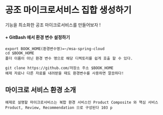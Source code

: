 # 공조 마이크로서비스 집합 생성하기 

기능을 최소화한 공조 마이크로서비스를 만들어보자 ! 

#### + GitBash 에서 환경 변수 설정하기
```
export BOOK_HOME(환경변수명)=~/msa-spring-cloud 
cd $BOOK_HOME 
폴더 이름이 아닌 환경 변수 명으로 해당 디렉토리를 쉽게 호출 할 수 있다.

git clone https://github.com/저장소 주소 $BOOK_HOME
예제 자료나 다른 자료를 내려받을 때도 환경변수를 사용하면 깔끔하다! 
```

## 마이크로 서비스 환경 소개
```
예제로 설명할 마이크로서비스는 복합 환경 서비스인 Product Composite 와 핵심 서비스 Product, Review, Recommendation 으로 구성된다 103 p 
```
